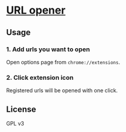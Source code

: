 # [URL opener](http://goo.gl/4NPOjY)

## Usage

### 1. Add urls you want to open

Open options page from `chrome://extensions`.

### 2. Click extension icon

Registered urls will be opened with one click.

## License

GPL v3
